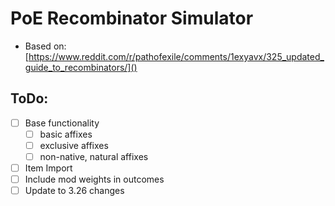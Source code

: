 # PoE Recombinator Simulator

* Based on: [https://www.reddit.com/r/pathofexile/comments/1exyavx/325_updated_guide_to_recombinators/]()

## ToDo:
- [ ] Base functionality
  - [ ] basic affixes
  - [ ] exclusive affixes
  - [ ] non-native, natural affixes
- [ ] Item Import
- [ ] Include mod weights in outcomes
- [ ] Update to 3.26 changes
